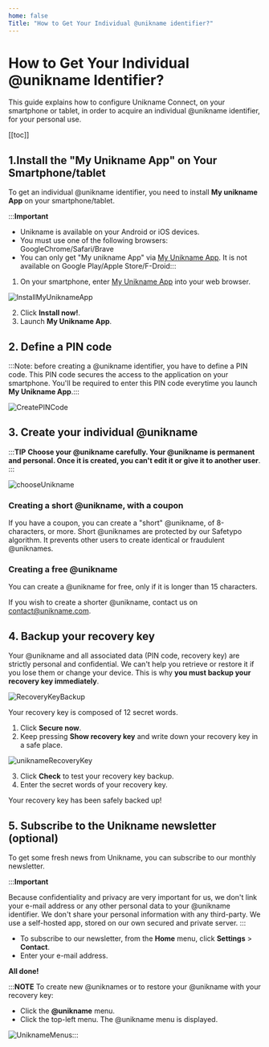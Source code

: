 ```yaml
---
home: false
Title: "How to Get Your Individual @unikname identifier?"
---
```

# How to Get Your Individual @unikname Identifier?

This guide explains how to configure Unikname Connect, on your smartphone or tablet, in order to acquire an individual @unikname identifier, for your personal use. 

[[toc]]

## 1.Install the "My Unikname App" on Your Smartphone/tablet

To get an individual @unikname identifier, you need to install **My unikname App** on your smartphone/tablet.

:::**Important** 
- Unikname is available on your Android or iOS devices. 
- You must use one of the following browsers: GoogleChrome/Safari/Brave
- You can only get "My unikname App" via [My Unikname App](https://my.unikname.app/). It is not available on Google Play/Apple Store/F-Droid:::

1. On your smartphone, enter [My Unikname App](https://my.unikname.app/) into your web browser.

![InstallMyUniknameApp](./images/InstallMyUniknameApp.jpg)

2. Click **Install now!**.
3. Launch **My Unikname App**.

## 2. Define a PIN code
:::Note: before creating a @unikname identifier, you have to define a PIN code. This PIN code secures the access to the application on your smartphone. You'll be required to enter this PIN code everytime you launch **My Unikname App**.:::

![CreatePINCode](./images/CreatePINCode.jpg)


## 3. Create your individual @unikname 

:::**TIP**
**Choose your @unikname carefully. Your @unikname is permanent and personal. Once it is created, you can't edit it or give it to another user**.
:::

![chooseUnikname](./images/chooseUnikname.jpg)

### Creating a short @unikname, with a coupon 
If you have a coupon, you can create a "short" @unikname, of 8-characters, or more. 
Short @uniknames are protected by our Safetypo algorithm. It prevents other users to create identical or fraudulent @uniknames.

### Creating a free @unikname
You can create a @unikname for free, only if it is longer than 15 characters. 

If you wish to create a shorter @unikname, contact us on [contact@unikname.com](mailto:contact@unikname.com).

## 4. Backup your recovery key
Your @unikname and all associated data (PIN code, recovery key) are strictly personal and confidential. We can't help you retrieve or restore it if you lose them or change your device. This is why **you must backup your recovery key immediately**. 

![RecoveryKeyBackup](./images/RecoveryKeyBackup.jpg)

Your recovery key is composed of 12 secret words.

1. Click **Secure now**.
2. Keep pressing **Show recovery key** and write down your recovery key in a safe place.
  
![uniknameRecoveryKey](./images/uniknameRecoveryKey.jpg)

3. Click **Check** to test your recovery key backup.
4. Enter the secret words of your recovery key.

Your recovery key has been safely backed up!

## 5. Subscribe to the Unikname newsletter (optional)

To get some fresh news from Unikname, you can subscribe to our monthly newsletter. 

:::**Important**

Because confidentiality and privacy are very important for us, we don't link your e-mail address or any other personal data to your @unikname identifier. We don't share your personal information with any third-party. We use a self-hosted app, stored on our own secured and private server. :::  

- To subscribe to our newsletter, from the **Home** menu, click **Settings** > **Contact**.
- Enter your e-mail address.

**All done!** 

:::**NOTE** To create new @uniknames or to restore your @unikname with your recovery key:
- Click the **@unikname** menu.
- Click the top-left menu.
 The @unikname menu is displayed.

![UniknameMenus](./images/UniknameMenus.jpg):::
